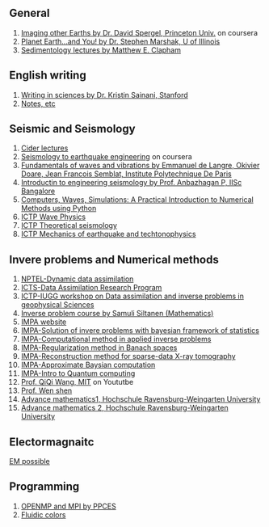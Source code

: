 
## General
1. [Imaging other Earths by Dr. David Spergel, Princeton Univ.](https://www.coursera.org/learn/life-on-other-planets#faq) on coursera
2. [Planet Earth...and You! by Dr. Stephen Marshak, U of Illinois](https://www.coursera.org/learn/planet-earth)
3. [Sedimentology lectures by Matthew E. Clapham](https://www.youtube.com/c/MatthewEClapham)


## English writing
1. [Writing in sciences by Dr. Kristin Sainani, Stanford](https://www.coursera.org/learn/sciwrite)
2. [Notes, etc](https://www.youtube.com/c/MichelleKrummel)

## Seismic and Seismology
1. [Cider lectures](https://www.youtube.com/channel/UCumfXuOk4FP7phVNtUhpPDA)
2. [Seismology to earthquake engineering](https://www.coursera.org/learn/seismology-to-earthquakes#syllabus)  on coursera 
3. [Fundamentals of waves and vibrations by Emmanuel de Langre, Okivier Doare, Jean Francois Semblat, Institute Polytechnique De Paris](https://www.coursera.org/learn/fundamentals-waves-vibrations#instructors)
4. [Introductin to engineering seismology by Prof. Anbazhagan P, IISc Bangalore](https://onlinecourses.nptel.ac.in/noc22_ce64/preview)
5. [Computers, Waves, Simulations: A Practical Introduction to Numerical Methods using Python](https://www.coursera.org/learn/computers-waves-simulations)
6. [ICTP Wave Physics](https://www.youtube.com/watch?v=DsO_oqMuTIU&list=PLp0hSY2uBeP-VyqwaICS3KJgoy5EM1tl_)
7. [ICTP Theoretical seismology](https://www.youtube.com/watch?v=TZ2QsheUi7Q&list=PLp0hSY2uBeP9wfQJIrq78ZiaqOprl4kPA)
8. [ICTP Mechanics of earthquake and techtonophysics](https://www.youtube.com/watch?v=rsBPN3LWYSE&list=PLp0hSY2uBeP9jZDEsiJ8DrIID265gzKDL)



## Invere problems and Numerical methods
1. [NPTEL-Dynamic data assimilation](https://www.youtube.com/watch?v=ZUUNn22LfjM&list=PLbMVogVj5nJSlrH7FECej1_aS2RXj_9S3)
2. [ICTS-Data Assimilation Research Program](https://www.youtube.com/watch?v=ar4pgb8GcnY&list=PL04QVxpjcnjhnCxoHVt6qVs7EY3RMaRR5)
3. [ICTP-IUGG workshop on Data assimilation and inverse problems in geophysical Sciences](https://www.youtube.com/watch?v=N-Y0TqjHh0w&list=PLos1JqOLJm3tWHdL6BG4RQiROg4IjiMia)
4. [Inverse problem course by Samuli Siltanen (Mathematics)](https://www.youtube.com/watch?v=lCokUeI9aCE&list=PLyIjfdC_fHWYSVIcrNtV9Hr7zAGE3GF-6) 
5. [IMPA website](https://impa.br/videos/)
6. [IMPA-Solution of invere problems with bayesian framework of statistics](https://www.youtube.com/playlist?list=PLo4jXE-LdDTSFf7-Ndf_u-PLoCxVLu7Vx)
7. [IMPA-Computational method in applied inverse problems](https://www.youtube.com/playlist?list=PLo4jXE-LdDTRsbunoitgGKqpIob5xoFdD)
8. [IMPA-Regularization method in Banach spaces](https://www.youtube.com/playlist?list=PLo4jXE-LdDTTsrXGUZ6TI__0Q4lRgw8DU)
9. [IMPA-Reconstruction method for sparse-data X-ray tomography](https://www.youtube.com/playlist?list=PLo4jXE-LdDTQmU66tIMLtjdIKjwV_XjiT)
10. [IMPA-Approximate Baysian computation](https://www.youtube.com/playlist?list=PLo4jXE-LdDTQDyz2aK0awJwreyZlvWvNw)
11. [IMPA-Intro to Quantum computing](https://www.youtube.com/playlist?list=PLo4jXE-LdDTTlm38I2oAZIkL4xV_LIZiV)
12. [Prof. QiQi Wang, MIT](https://www.youtube.com/c/QiqiWangGG) on Yoututbe
13. [Prof. Wen shen](https://www.youtube.com/user/wenshenpsu)
14. [Advance mathematics1, Hochschule Ravensburg-Weingarten University](https://www.youtube.com/watch?v=6fK2NdKAkyI&list=PL94E33CB3CA221C15)
15. [Advance mathematics 2, Hochschule Ravensburg-Weingarten University](https://www.youtube.com/watch?v=aM_LXwQZy1E&list=PL9831E8690563FB76)


## Electormagnaitc
[EM possible](https://www.youtube.com/channel/UCPC6uCfBVSK71MnPPcp8AGA)

## Programming
1. [OPENMP and MPI by PPCES](https://www.youtube.com/channel/UCtdrEoe46tD2IvJJRs_JH1A)
2. [Fluidic colors](https://www.youtube.com/channel/UCUJFj-PXuWLRfFFHA44ZGYw)
